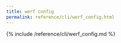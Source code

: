 ```yaml
---
title: werf config
permalink: reference/cli/werf_config.html
---
```


{% include /reference/cli/werf_config.md %}

